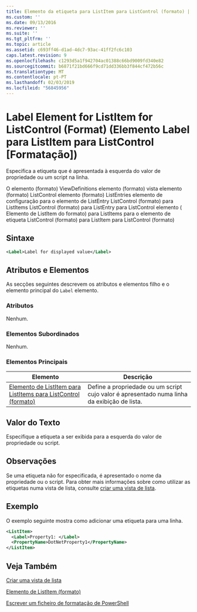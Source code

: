```yaml
---
title: Elemento da etiqueta para ListItem para ListControl (formato) | Documentos da Microsoft
ms.custom: ''
ms.date: 09/13/2016
ms.reviewer: ''
ms.suite: ''
ms.tgt_pltfrm: ''
ms.topic: article
ms.assetid: c693ff46-d1ad-4dc7-93ac-41ff2fc6c103
caps.latest.revision: 9
ms.openlocfilehash: c1293d5a1f942704ac01388c66bd9009fd340e82
ms.sourcegitcommit: b6871f21bd666f9cd71dd336bb3f844cf472b56c
ms.translationtype: MT
ms.contentlocale: pt-PT
ms.lasthandoff: 02/03/2019
ms.locfileid: "56845956"
---
```

# <a name="label-element-for-listitem-for-listcontrol-format"></a>Label Element for ListItem for ListControl (Format) (Elemento Label para ListItem para ListControl [Formatação])

Especifica a etiqueta que é apresentada à esquerda do valor de propriedade ou um script na linha.

O elemento (formato) ViewDefinitions elemento (formato) vista elemento (formato) ListControl elemento (formato) ListEntries elemento de configuração para o elemento de ListEntry ListControl (formato) para ListItems ListControl (formato) para ListEntry para ListControl elemento ( Elemento de ListItem do formato) para ListItems para o elemento de etiqueta ListControl (formato) para ListItem para ListControl (formato)

## <a name="syntax"></a>Sintaxe

```xml
<Label>Label for displayed value</Label>
```

## <a name="attributes-and-elements"></a>Atributos e Elementos

As secções seguintes descrevem os atributos e elementos filho e o elemento principal do `Label` elemento.

### <a name="attributes"></a>Atributos

Nenhum.

### <a name="child-elements"></a>Elementos Subordinados

Nenhum.

### <a name="parent-elements"></a>Elementos Principais

|Elemento|Descrição|
|-------------|-----------------|
|[Elemento de ListItem para ListItems para ListControl (formato)](./listitem-element-for-listitems-for-listcontrol-format.md)|Define a propriedade ou um script cujo valor é apresentado numa linha da exibição de lista.|

## <a name="text-value"></a>Valor do Texto

Especifique a etiqueta a ser exibida para a esquerda do valor de propriedade ou script.

## <a name="remarks"></a>Observações

Se uma etiqueta não for especificada, é apresentado o nome da propriedade ou o script. Para obter mais informações sobre como utilizar as etiquetas numa vista de lista, consulte [criar uma vista de lista](./creating-a-list-view.md).

## <a name="example"></a>Exemplo

O exemplo seguinte mostra como adicionar uma etiqueta para uma linha.

```xml
<ListItem>
  <Label>Property1: </Label>
  <PropertyName>DotNetProperty1</PropertyName>
</ListItem>

```

## <a name="see-also"></a>Veja Também

[Criar uma vista de lista](./creating-a-list-view.md)

[Elemento de ListItem (formato)](./listitem-element-for-listitems-for-listcontrol-format.md)

[Escrever um ficheiro de formatação de PowerShell](./writing-a-powershell-formatting-file.md)
